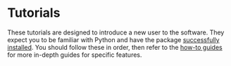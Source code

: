 # Tutorials

These tutorials are designed to introduce a new user to the software.
They expect you to be familiar with Python and have the package [successfully installed](../install.md).
You should follow these in order, then refer to the [how-to guides](../how_to/index.md) for more in-depth guides for specific features.


<!--
```{nbgallery}
---
"numbered":
---
notebook1
notebook2
notebook3
```
-->
